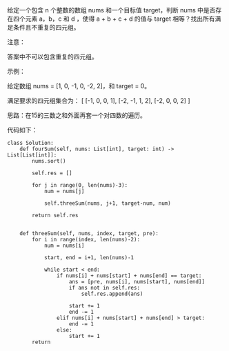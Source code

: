 给定一个包含 n 个整数的数组 nums 和一个目标值 target，判断 nums 中是否存在四个元素 a，b，c 和 d ，使得 a + b + c + d 的值与 target 相等？找出所有满足条件且不重复的四元组。

注意：

答案中不可以包含重复的四元组。

示例：

给定数组 nums = [1, 0, -1, 0, -2, 2]，和 target = 0。

满足要求的四元组集合为：
[
  [-1,  0, 0, 1],
  [-2, -1, 1, 2],
  [-2,  0, 0, 2]
]



思路：在15的三数之和外面再套一个对四数的遍历。

代码如下：
```
class Solution:
    def fourSum(self, nums: List[int], target: int) -> List[List[int]]:
        nums.sort()

        self.res = []

        for j in range(0, len(nums)-3):
            num = nums[j]

            self.threeSum(nums, j+1, target-num, num)
        
        return self.res

    
    def threeSum(self, nums, index, target, pre):
        for i in range(index, len(nums)-2):
            num = nums[i]

            start, end = i+1, len(nums)-1

            while start < end:
                if nums[i] + nums[start] + nums[end] == target:
                    ans = [pre, nums[i], nums[start], nums[end]]
                    if ans not in self.res:
                        self.res.append(ans)
                    
                    start += 1
                    end -= 1
                elif nums[i] + nums[start] + nums[end] > target:
                    end -= 1
                else:
                    start += 1
        return

```